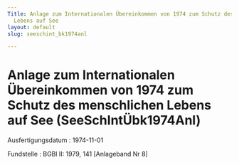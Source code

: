 ```yaml
---
Title: Anlage zum Internationalen Übereinkommen von 1974 zum Schutz des menschlichen
  Lebens auf See
layout: default
slug: seeschint_bk1974anl

---
```


# Anlage zum Internationalen Übereinkommen von 1974 zum Schutz des menschlichen Lebens auf See (SeeSchIntÜbk1974Anl)

Ausfertigungsdatum
:   1974-11-01

Fundstelle
:   BGBl II: 1979, 141 [Anlageband Nr 8]

